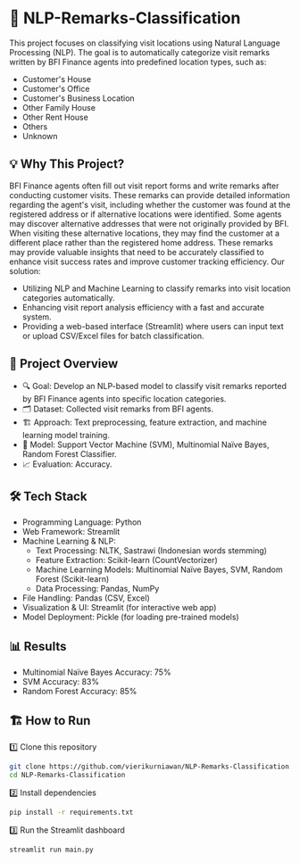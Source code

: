 # 📝 NLP-Remarks-Classification

This project focuses on classifying visit locations using Natural Language Processing (NLP). The goal is to automatically categorize visit remarks written by BFI Finance agents into predefined location types, such as:
- Customer's House
- Customer's Office
- Customer's Business Location
- Other Family House
- Other Rent House
- Others
- Unknown

## 💡 Why This Project?
BFI Finance agents often fill out visit report forms and write remarks after conducting customer visits. These remarks can provide detailed information regarding the agent's visit, including whether the customer was found at the registered address or if alternative locations were identified. Some agents may discover alternative addresses that were not originally provided by BFI. When visiting these alternative locations, they may find the customer at a different place rather than the registered home address. These remarks may provide valuable insights that need to be accurately classified to enhance visit success rates and improve customer tracking efficiency. Our solution:
- Utilizing NLP and Machine Learning to classify remarks into visit location categories automatically.
- Enhancing visit report analysis efficiency with a fast and accurate system.
- Providing a web-based interface (Streamlit) where users can input text or upload CSV/Excel files for batch classification.

## 🚀 Project Overview
- 🔍 Goal: Develop an NLP-based model to classify visit remarks reported by BFI Finance agents into specific location categories.
- 🗂 Dataset: Collected visit remarks from BFI agents.
- 🏗 Approach: Text preprocessing, feature extraction, and machine learning model training.
- 🧠 Model: Support Vector Machine (SVM), Multinomial Naïve Bayes, Random Forest Classifier.
- 📈 Evaluation: Accuracy.

## 🛠 Tech Stack
- Programming Language: Python
- Web Framework: Streamlit
- Machine Learning & NLP:
  - Text Processing: NLTK, Sastrawi (Indonesian words stemming)
  - Feature Extraction: Scikit-learn (CountVectorizer)
  - Machine Learning Models: Multinomial Naïve Bayes, SVM, Random Forest (Scikit-learn)
  - Data Processing: Pandas, NumPy
- File Handling: Pandas (CSV, Excel)
- Visualization & UI: Streamlit (for interactive web app)
- Model Deployment: Pickle (for loading pre-trained models)

## 📊 Results
- Multinomial Naïve Bayes Accuracy: 75%
- SVM Accuracy: 83%
- Random Forest Accuracy: 85%

## 🏗 How to Run

1️⃣ Clone this repository
```bash
git clone https://github.com/vierikurniawan/NLP-Remarks-Classification.git  
cd NLP-Remarks-Classification  
```
2️⃣ Install dependencies
```bash
pip install -r requirements.txt
```  
3️⃣ Run the Streamlit dashboard
```bash
streamlit run main.py
```
